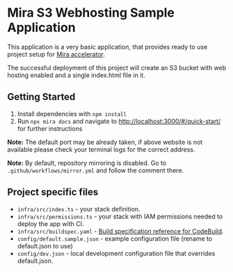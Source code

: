 # Mira S3 Webhosting Sample Application

This application is a very basic application, that provides ready to use project setup for [Mira accelerator].

The successful deployment of this project will create an S3 bucket with web hosting enabled and a single index.html file in it.

## Getting Started

1. Install dependencies with `npm install`
2. Run `npx mira docs` and navigate to [http://localhost:3000/#/quick-start/](http://localhost:3000/#/quick-start/) for further instructions

__Note:__ The default port may be already taken, if above website is not available please check your terminal logs for the correct address.

__Note:__ By default, repository mirroring is disabled. Go to `.github/workflows/mirror.yml` and follow the comment there.

## Project specific files
* `infra/src/index.ts` - your stack definition.
* `infra/src/permissions.ts` - your stack with IAM permissions needed to deploy the app with CI.
* `infra/src/buildspec.yaml` - [Build specification reference for CodeBuild].
* `config/default.sample.json` - example configuration file (rename to default.json to use)
* `config/dev.json` - local development configuration file that overrides default.json.

<!-- Links -->
[Mira accelerator]: https://github.com/nearform/mira
[Build specification reference for CodeBuild]: https://docs.aws.amazon.com/codebuild/latest/userguide/build-spec-ref.html
